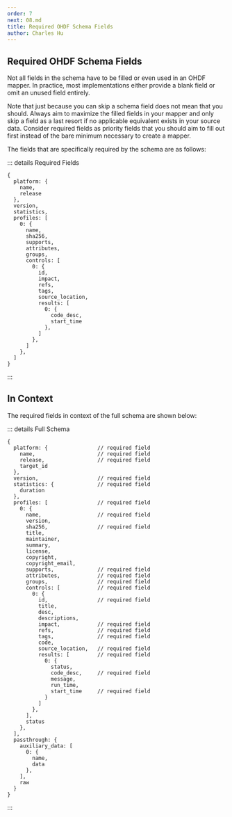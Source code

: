 ```yaml
---
order: 7
next: 08.md
title: Required OHDF Schema Fields
author: Charles Hu
---
```


## Required OHDF Schema Fields

Not all fields in the schema have to be filled or even used in an OHDF mapper. In practice, most implementations either provide a blank field or omit an unused field entirely.

Note that just because you can skip a schema field does not mean that you should. Always aim to maximize the filled fields in your mapper and only skip a field as a last resort if no applicable equivalent exists in your source data. Consider required fields as priority fields that you should aim to fill out first instead of the bare minimum necessary to create a mapper.

The fields that are specifically required by the schema are as follows:

::: details Required Fields
```
{
  platform: {
    name,
    release
  },
  version,
  statistics,
  profiles: [
    0: {
      name,
      sha256,
      supports,
      attributes,
      groups,
      controls: [
        0: {
          id,
          impact,
          refs,
          tags,
          source_location,
          results: [
            0: {
              code_desc,
              start_time
            },
          ]
        },
      ]
    },
  ]
}
```
:::

## In Context

The required fields in context of the full schema are shown below:

::: details Full Schema
```
{
  platform: {                // required field
    name,                    // required field
    release,                 // required field
    target_id
  },
  version,                   // required field
  statistics: {              // required field
    duration
  },
  profiles: [                // required field
    0: {
      name,                  // required field
      version,
      sha256,                // required field
      title,
      maintainer,
      summary,
      license,
      copyright,
      copyright_email,
      supports,              // required field
      attributes,            // required field
      groups,                // required field
      controls: [            // required field
        0: {
          id,                // required field
          title,
          desc,
          descriptions,
          impact,            // required field
          refs,              // required field
          tags,              // required field
          code,
          source_location,   // required field
          results: [         // required field
            0: {
              status,
              code_desc,     // required field
              message,
              run_time,
              start_time     // required field
            }
          ]
        },
      ],
      status
    },
  ],
  passthrough: {
    auxiliary_data: [
      0: {
        name,
        data
      },
    ],
    raw
  }
}
```
:::
